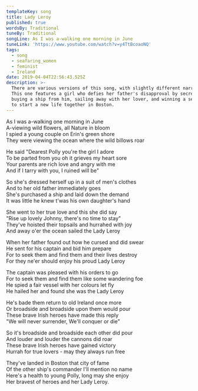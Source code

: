 ```yaml
---
templateKey: song
title: Lady Leroy
published: true
wordsBy: Traditional
tuneBy: Traditional
songLine: As I was a-walking one morning in June
tuneLink: 'https://www.youtube.com/watch?v=y4TtBcoaoNQ'
tags:
  - song
  - seafaring_women
  - feminist
  - Ireland
date: 2019-04-04T22:56:43.525Z
description: >-
  There are various versions of this song, with slightly different narratives.
  This one features a girl who defies her father's disapproval by secretly
  buying a ship from him, sailing away with her lover, and winning a sea battle
  to start a new life together in Boston.
---
```

As I was a-walking one morning in June\
A-viewing wild flowers, all Nature in bloom\
I spied a young couple on Erin's green shore\
They were viewing the ocean where the wild billows roar

He said "Dearest Polly you're the girl I adore\
To be parted from you oh it grieves my heart sore\
Your parents are rich love and angry with me\
And if I tarry with you, I ruined will be"

So she's dressed herself up in a suit of men's clothes\
And to her old father immediately goes\
She's purchased a ship and laid down the demand\
It was little he knew t'was his own daughter's hand

She went to her true love and this she did say\
"Rise up lovely Johnny, there's no time to stay"\
They've hoisted their topsails and hurrahed with joy\
And away o'er the ocean sailed the Lady Leroy

When her father found out how he cursed and did swear\
He sent for his captain and bid him prepare\
For to seek them and find them and their lives destroy\
For they ne'er should enjoy his proud Lady Leroy

The captain was pleased with his orders to go\
For to seek them and find them like some wandering foe\
He spied a fair vessel with her colours let fly\
He hailed her and found she was the Lady Leroy

He's bade them return to old Ireland once more\
Or broadside and broadside upon them would pour\
These brave Irish heroes have made this reply\
"We will never surrender, We'll conquer or die"

So it's broadside and broadside each other did pour\
And louder and louder the cannons did roar\
These brave Irish heroes have gained victory\
Hurrah for true lovers - may they always run free

They've landed in Boston that city of fame\
Of the other ship's commander I'll mention no name\
Here's a health to young Polly, long may she enjoy\
Her bravest of heroes and her Lady Leroy.

